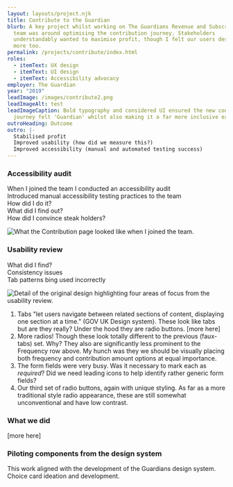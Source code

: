 ```yaml
---
layout: layouts/project.njk
title: Contribute to the Guardian
blurb: A key project whilst working on The Guardians Revenue and Subscriptions
  team was around optimising the contribution journey. Stakeholders
  understandably wanted to maximise profit, though I felt our users deserved
  more too.
permalink: /projects/contribute/index.html
roles:
  - itemText: UX design
  - itemText: UI design
  - itemText: Accessibility advocacy
employer: The Guardian
year: "2019"
leadImage: /images/contribute2.png
leadImageAlt: test
leadImageCaption: Bold typography and considered UI ensured the new contribution
  journey felt 'Guardian' whilst also making it a far more inclusive experience.
outroHeading: Outcome
outro: |-
  Stabilised profit
  Improved usability (how did we measure this?)
  Improved accessibility (manual and automated testing success)
---
```

### Accessibility audit

When I joined the team I conducted an accessibility audit\
Introduced manual accessibility testing practices to the team\
How did I do it?\
What did I find out?\
How did I convince steak holders?

![](/images/the-before.png "What the Contribution page looked like when I joined the team.")

### Usability review

What did I find?\
Consistency issues\
Tab patterns bing used incorrectly

![](/images/breakdown.png "Detail of the original design highlighting four areas of focus from the usability review.")

1. Tabs "let users navigate between related sections of content, displaying one section at a time." (GOV UK Design system). These look like tabs but are they really? Under the hood they are radio buttons. \[more here] 
2. More radios! Though these look totally different to the previous (faux-tabs) set. Why? They also are significantly less prominent to the Frequency row above. My hunch was they we should be visually placing both frequency and contribution amount options at equal importance.
3. The form fields were very busy. Was it necessary to mark each as *required*? Did we need leading icons to help identify rather generic form fields?
4. Our third set of radio buttons, again with unique styling. As far as a more traditional style radio appearance, these are still somewhat unconventional and have low contrast.

### What we did

\[more here]

### Piloting components from the design system

This work aligned with the development of the Guardians design system. \
Choice card ideation and development.